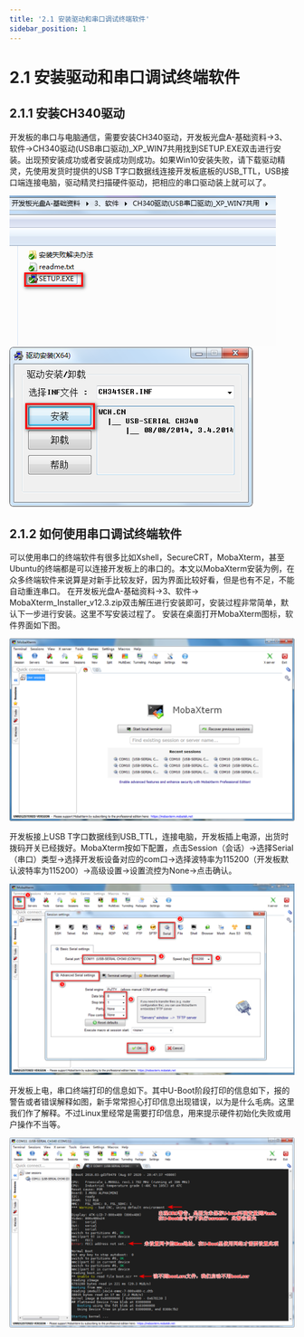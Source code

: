 ```yaml
---
title: '2.1 安装驱动和串口调试终端软件'
sidebar_position: 1
---
```


# 2.1 安装驱动和串口调试终端软件

## 2.1.1 安装CH340驱动

开发板的串口与电脑通信，需要安装CH340驱动，开发板光盘A-基础资料->3、软件->CH340驱动(USB串口驱动)_XP_WIN7共用找到SETUP.EXE双击进行安装。出现预安装成功或者安装成功则成功。如果Win10安装失败，请下载驱动精灵，先使用发货时提供的USB T字口数据线连接开发板底板的USB_TTL，USB接口端连接电脑，驱动精灵扫描硬件驱动，把相应的串口驱动装上就可以了。

![2.1.1](./img/2.1.1.png)
![2.1.2](./img/2.1.2.png)

## 2.1.2 如何使用串口调试终端软件

可以使用串口的终端软件有很多比如Xshell，SecureCRT，MobaXterm，甚至Ubuntu的终端都是可以连接开发板上的串口的。本文以MobaXterm安装为例，在众多终端软件来说算是对新手比较友好，因为界面比较好看，但是也有不足，不能自动重连串口。
在开发板光盘A-基础资料->3、软件-> MobaXterm_Installer_v12.3.zip双击解压进行安装即可，安装过程非常简单，默认下一步进行安装。这里不写安装过程了。
安装在桌面打开MobaXterm图标，软件界面如下图。

![2.1.3](./img/2.1.3.png)

开发板接上USB T字口数据线到USB_TTL，连接电脑，开发板插上电源，出货时拨码开关已经拨好。MobaXterm按如下配置，点击Session（会话）->选择Serial（串口）类型->选择开发板设备对应的com口->选择波特率为115200（开发板默认波特率为115200）->高级设置->设置流控为None->点击确认。

![2.1.4](./img/2.1.4.png)

开发板上电，串口终端打印的信息如下。其中U-Boot阶段打印的信息如下，报的警告或者错误解释如图，新手常常担心打印信息出现错误，以为是什么毛病。这里我们作了解释。不过Linux里经常是需要打印信息，用来提示硬件初始化失败或用户操作不当等。

![2.1.5](./img/2.1.5.png)



